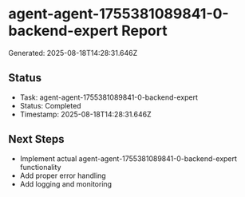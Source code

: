 # agent-agent-1755381089841-0-backend-expert Report

Generated: 2025-08-18T14:28:31.646Z

## Status
- Task: agent-agent-1755381089841-0-backend-expert
- Status: Completed
- Timestamp: 2025-08-18T14:28:31.646Z

## Next Steps
- Implement actual agent-agent-1755381089841-0-backend-expert functionality
- Add proper error handling
- Add logging and monitoring
